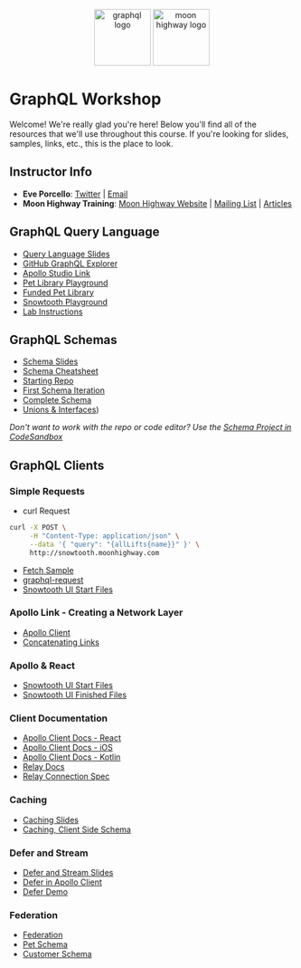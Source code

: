 <p align="center">
<img src="https://upload.wikimedia.org/wikipedia/commons/thumb/1/17/GraphQL_Logo.svg/512px-GraphQL_Logo.svg.png" width="100" alt="graphql logo"/>
<img src="https://i.imgur.com/migo24P.png" width="100" alt="moon highway logo"/>
</p>

# GraphQL Workshop

Welcome! We're really glad you're here! Below you'll find all of the resources that we'll use throughout this course. If you're looking for slides, samples, links, etc., this is the place to look.

## Instructor Info

- **Eve Porcello**: [Twitter](https://twitter.com/eveporcello) | [Email](mailto:eve@moonhighway.com)
- **Moon Highway Training**: [Moon Highway Website](https://www.moonhighway.com) | [Mailing List](http://bit.ly/moonhighway) | [Articles](https://www.moonhighway.com/articles)


## GraphQL Query Language

- [Query Language Slides](https://slides.com/moonhighway/graphql-intro/)
- [GitHub GraphQL Explorer](https://developer.github.com/v4/explorer/)
- [Apollo Studio Link](https://studio.apollographql.com/sandbox/explorer)
- [Pet Library Playground](https://pet-library.moonhighway.com)
- [Funded Pet Library](https://funded-pet-library.moonhighway.com) 
- [Snowtooth Playground](https://snowtooth.moonhighway.com)
- [Lab Instructions](https://slides.com/moonhighway/snowtooth-query-lab/)

## GraphQL Schemas

* [Schema Slides](https://slides.com/moonhighway/schema-definition-language)
* [Schema Cheatsheet](https://raw.githubusercontent.com/sogko/graphql-shorthand-notation-cheat-sheet/master/graphql-shorthand-notation-cheat-sheet.png)
* [Starting Repo](https://github.com/MoonHighway/pet-library-schema)
* [First Schema Iteration](https://github.com/MoonHighway/pet-library-schema/tree/initial-schema)
* [Complete Schema](https://github.com/MoonHighway/pet-library-schema/tree/complete)
* [Unions & Interfaces](https://slides.com/moonhighway/apollo-schema-design-advanced))

_Don't want to work with the repo or code editor? Use the [Schema Project in CodeSandbox](https://codesandbox.io/s/github/moonhighway/pet-library-schema)_

## GraphQL Clients

### Simple Requests

- curl Request

```sh
curl -X POST \
     -H "Content-Type: application/json" \
     --data '{ "query": "{allLifts{name}}" }' \
     http://snowtooth.moonhighway.com
```

- [Fetch Sample](https://codesandbox.io/s/n3jro0o4n0)
- [graphql-request](https://codesandbox.io/s/4qzq5z2vz0)
- [Snowtooth UI Start Files](https://github.com/graphqlworkshop/snowtooth-ui)

### Apollo Link - Creating a Network Layer

- [Apollo Client](https://codesandbox.io/s/adoring-architecture-uw413f?file=/src/index.js)
- [Concatenating Links](https://codesandbox.io/s/ql4jlz54yq)

### Apollo & React

- [Snowtooth UI Start Files](https://github.com/graphqlworkshop/snowtooth-ui)
- [Snowtooth UI Finished Files](https://github.com/graphqlworkshop/snowtooth-ui/tree/complete)

### Client Documentation

- [Apollo Client Docs - React](https://www.apollographql.com/docs/react)
- [Apollo Client Docs - iOS](https://www.apollographql.com/docs/ios)
- [Apollo Client Docs - Kotlin](https://www.apollographql.com/docs/kotlin)
- [Relay Docs](https://relay.dev/)
- [Relay Connection Spec](https://relay.dev/graphql/connections.htm)

### Caching

- [Caching Slides](https://slides.com/moonhighway/client-cache-config/)
- [Caching, Client Side Schema](https://github.com/eveporcello/pet-library-client)

### Defer and Stream

- [Defer and Stream Slides](https://slides.com/moonhighway/defer-stream)
- [Defer in Apollo Client](https://www.apollographql.com/docs/react/data/defer/)
- [Defer Demo](https://studio.apollographql.com/public/hack-the-e-commerce/explorer?variant=main)

### Federation

- [Federation](https://www.apollographql.com/docs/federation/)
- [Pet Schema](https://github.com/MoonHighway/federated-mock-pets-sample)
- [Customer Schema](https://github.com/MoonHighway/federated-customers-mock-sample)
